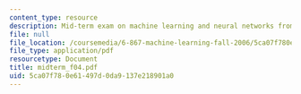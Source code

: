 ```yaml
---
content_type: resource
description: Mid-term exam on machine learning and neural networks from Fall 2004.
file: null
file_location: /coursemedia/6-867-machine-learning-fall-2006/5ca07f780e61497d0da9137e218901a0_midterm_f04.pdf
file_type: application/pdf
resourcetype: Document
title: midterm_f04.pdf
uid: 5ca07f78-0e61-497d-0da9-137e218901a0
---
```

